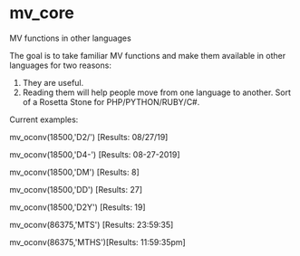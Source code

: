 # mv_core
MV functions in other languages

The goal is to take familiar MV functions and make them available in other languages for two reasons:
1) They are useful.
2) Reading them will help people move from one language to another. Sort of a Rosetta Stone for PHP/PYTHON/RUBY/C#.

Current examples:

mv_oconv(18500,'D2/') [Results:  08/27/19]

mv_oconv(18500,'D4-') [Results:  08-27-2019]

mv_oconv(18500,'DM')  [Results:  8]

mv_oconv(18500,'DD')  [Results:  27]

mv_oconv(18500,'D2Y') [Results:  19]

mv_oconv(86375,'MTS') [Results: 23:59:35]

mv_oconv(86375,'MTHS')[Results: 11:59:35pm]
